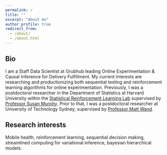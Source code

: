 ```yaml
---
permalink: /
title: ""
excerpt: "About me"
author_profile: true
redirect_from:
  - /about/
  - /about.html
---
```


## Bio

I am a Staff Data Scientist at Grubhub leading Online Experimentation & Causal Inference for Delivery Fulfillment.
My current interests are researching and productionizing both sequential testing and reinforcement learning
algorithms for online experimentation. Previously, I was a postdoctoral researcher in the Department of Statistics
at Harvard University within the
[Statistical Reinforcement Learning Lab](http://people.seas.harvard.edu/~samurphy/lab/overview.html)
supervised by [Professor Susan Murphy](http://people.seas.harvard.edu/~samurphy/). Prior to that, I was
a postdoctoral researcher at University of Technology Sydney, supervised by
[Professor Matt Wand](http://matt-wand.utsacademics.info/).

## Research interests

Mobile health, reinforcement learning, sequential decision making,
streamlined computing for variational inference, bayesian hierarchical models.
